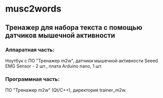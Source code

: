 # musc2words
## Тренажер для набора текста с помощью датчиков мышечной активности

### Аппаратная часть:
Ноутбук с ПО "Тренажер m2w", датчики мышечной активности Seeed EMG Sensor - 2 шт., плата Arduino nano, 1 шт.

### Программная часть:
ПО "Тренажер m2w" (Qt/C++), директория trainer_m2w.

